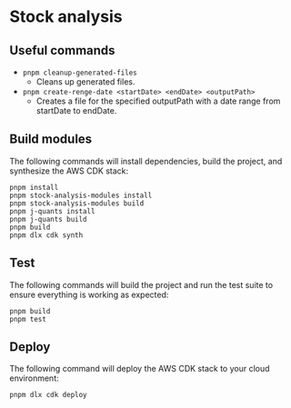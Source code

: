 # Stock analysis

## Useful commands

* `pnpm cleanup-generated-files`
  * Cleans up generated files.
* `pnpm create-renge-date <startDate> <endDate> <outputPath>`
  * Creates a file for the specified outputPath with a date range from startDate to endDate.

## Build modules

The following commands will install dependencies, build the project, and synthesize the AWS CDK stack:

```shell
pnpm install
pnpm stock-analysis-modules install
pnpm stock-analysis-modules build
pnpm j-quants install
pnpm j-quants build
pnpm build
pnpm dlx cdk synth
```

## Test

The following commands will build the project and run the test suite to ensure everything is working as expected:

```shell
pnpm build
pnpm test
```

## Deploy

The following command will deploy the AWS CDK stack to your cloud environment:

```
pnpm dlx cdk deploy
```
